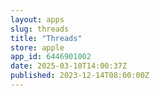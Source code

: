 ```yaml
---
layout: apps
slug: threads
title: "Threads"
store: apple
app_id: 6446901002
date: 2025-03-10T14:00:37Z
published: 2023-12-14T08:00:00Z
---
```

